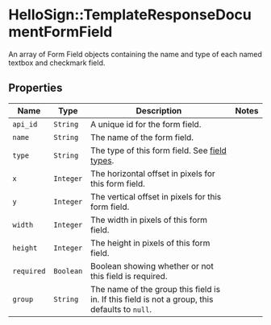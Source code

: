 # HelloSign::TemplateResponseDocumentFormField

An array of Form Field objects containing the name and type of each named textbox and checkmark field.

## Properties

| Name | Type | Description | Notes |
| ---- | ---- | ----------- | ----- |
| `api_id` | ```String``` |  A unique id for the form field.  |  |
| `name` | ```String``` |  The name of the form field.  |  |
| `type` | ```String``` |  The type of this form field. See [field types](https://app.hellosign.com/api/reference#FieldTypes).  |  |
| `x` | ```Integer``` |  The horizontal offset in pixels for this form field.  |  |
| `y` | ```Integer``` |  The vertical offset in pixels for this form field.  |  |
| `width` | ```Integer``` |  The width in pixels of this form field.  |  |
| `height` | ```Integer``` |  The height in pixels of this form field.  |  |
| `required` | ```Boolean``` |  Boolean showing whether or not this field is required.  |  |
| `group` | ```String``` |  The name of the group this field is in. If this field is not a group, this defaults to `null`.  |  |

